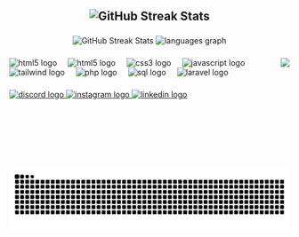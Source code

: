 <h2 align="left">
  <div align="center">
  <img src="https://readme-typing-svg.herokuapp.com/?lines=Hello+World,+I+am+Mohammed+Ayadi!;Full+Stack+Developer;UI/UX+Designer;Graphic+Designer&color=00FF00" alt="GitHub Streak Stats" />
</div>
</h2>

###

<div align="center">
  <img src="https://streak-stats.demolab.com?user=vm3do&theme=dark" alt="GitHub Streak Stats" />
  <img src="https://github-readme-stats.vercel.app/api/top-langs?username=vm3do&locale=en&hide_title=false&layout=compact&card_width=320&langs_count=5&theme=dracula&hide_border=false" height="195" alt="languages graph"  />
</div>

###

<img align="right" height="200" src="https://media0.giphy.com/media/v1.Y2lkPTc5MGI3NjExYzlsejVzcTFucWk0NnpuOHQ4b3c2Z2cxM3dicHJpdTQ0Z2gzcGUwcCZlcD12MV9pbnRlcm5hbF9naWZfYnlfaWQmY3Q9Zw/mIZ9rPeMKefm0/giphy.gif"  />

###

<div align="left">
  <img src="https://cdn.jsdelivr.net/gh/devicons/devicon/icons/c/c-original.svg" height="30" alt="html5 logo"  />
  <img width="12" />
  <img src="https://cdn.jsdelivr.net/gh/devicons/devicon/icons/html5/html5-original.svg" height="30" alt="html5 logo"  />
  <img width="12" />
  <img src="https://cdn.jsdelivr.net/gh/devicons/devicon/icons/css3/css3-original.svg" height="30" alt="css3 logo"  />
  <img width="12" />
  <img src="https://cdn.jsdelivr.net/gh/devicons/devicon/icons/javascript/javascript-original.svg" height="30" alt="javascript logo"  />
  <img width="12" />
  <img src="https://cdn.jsdelivr.net/gh/devicons/devicon/icons/tailwindcss/tailwindcss-original.svg" height="30" alt="tailwind logo"  />
  <img width="12" />
  <img src="https://cdn.jsdelivr.net/gh/devicons/devicon/icons/php/php-original.svg" height="30" alt="php logo"  />
  <img width="12" />
  <img src="https://cdn.jsdelivr.net/gh/devicons/devicon/icons/mysql/mysql-original.svg" height="30" alt="sql logo"  />
  <img width="12" />
  <img src="https://cdn.jsdelivr.net/gh/devicons/devicon/icons/laravel/laravel-original.svg" height="30" alt="laravel logo"  />
  <img width="12" />
</div>

###

<div align="left">
  <a href="https://discord.com/users/vm3do" target="_blank">
    <img src="https://img.shields.io/static/v1?message=Discord&logo=discord&label=&color=7289DA&logoColor=white&labelColor=&style=for-the-badge" height="35" alt="discord logo"  />
  </a>
  <a href="https://www.instagram.com/_vmedo_" target="_blank">
    <img src="https://img.shields.io/static/v1?message=Instagram&logo=instagram&label=&color=E4405F&logoColor=white&labelColor=&style=for-the-badge" height="35" alt="instagram logo"  />
  </a>
  <a href="https://www.linkedin.com/in/m-ayadi/" target="_blank">
    <img src="https://img.shields.io/static/v1?message=LinkedIn&logo=linkedin&label=&color=0077B5&logoColor=white&labelColor=&style=for-the-badge" height="35" alt="linkedin logo"  />
  </a>
</div>

###

<br clear="both">

<img src="https://raw.githubusercontent.com/vm3do/vm3do/output/snake.svg" alt="Snake animation" />

###
